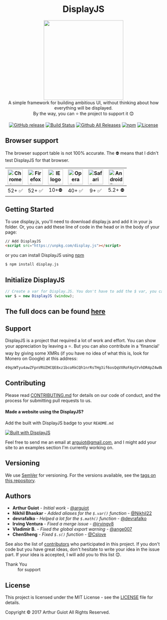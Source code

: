 <h1 align="center">DisplayJS</h1>
<p align="center">
  <img src="https://rawgit.com/arguiot/DisplayJS/master/docs/img/logo.svg" width="256">
<br/>
A simple framework for building ambitious UI, without thinking about how everything will be displayed.
<br/>
By the way, you can ⭐️ the project to support it 😊
</p>

<div align="center">

[![GitHub release](https://img.shields.io/github/release/arguiot/DisplayJS.svg)](https://github.com/arguiot/DisplayJS/releases)
[![Build Status](https://travis-ci.org/arguiot/DisplayJS.svg?branch=master)](https://travis-ci.org/arguiot/DisplayJS)
[![Github All Releases](https://img.shields.io/github/downloads/arguiot/DisplayJS/total.svg)](https://github.com/arguiot/DisplayJS/)
[![npm](https://img.shields.io/npm/dt/display.js.svg)](https://www.npmjs.com/package/display.js)
[![License](https://img.shields.io/github/license/arguiot/DisplayJS.svg)](LICENSE)
</div>

## Browser support
The browser support table is not 100% accurate. The ⛔ means that I didn't test DisplayJS for that browser.

| <img src="https://github.com/alrra/browser-logos/blob/master/src/chrome/chrome_128x128.png?raw=true" width="48px" height="48px" alt="Chrome logo"> | <img src="https://github.com/alrra/browser-logos/blob/master/src/firefox/firefox_128x128.png?raw=true" width="48px" height="48px" alt="Firefox logo"> | <img src="https://github.com/alrra/browser-logos/blob/master/src//archive/internet-explorer_9-11/internet-explorer_9-11_128x128.png?raw=true" width="48px" height="48px" alt="IE logo"> | <img src="https://github.com/alrra/browser-logos/blob/master/src/opera/opera_128x128.png?raw=true" width="48px" height="48px" alt="Opera logo"> | <img src="https://github.com/alrra/browser-logos/blob/master/src/safari/safari_128x128.png?raw=true" width="48px" height="48px" alt="Safari logo"> | <img src="https://raw.githubusercontent.com/alrra/browser-logos/master/src/android/android_128x128.png" width="48px" height="48px" alt="Android Browser Logo" >
|:---:|:---:|:---:|:---:|:---:|:---:|
| 52+ ✅ | 52+ ✅ | 10+⛔ | 40+ ✅ | 9+ ✅ | 5.2+ ⛔
## Getting Started

To use display.js, you'll need to download display.js and add it in your js folder. Or, you can add these line of code in the head or in the body of your page:
```html
// Add DisplayJS
<script src="https://unpkg.com/display.js"></script>
```
or you can install DisplayJS using [npm](https://npmjs.com/package/display.js)
```bash
$ npm install display.js
```

## Initialize DisplayJS

```javascript
// Create a var for Display.JS. You don't have to add the $ var, you can change the name.
var $ = new DisplayJS (window);
```

## The full docs can be found [here](https://github.com/arguiot/DisplayJS/wiki)

## Support
DisplayJS is a project that required a lot of work and effort. You can show your appreciation by leaving a ⭐️. But you can also contribute in a 'financial' way by giving some XMRs (if you have no idea of what this is, look for Monero on Google) at this address:
```bash
49qzWTyu4awZFpnVRUZHCQE8xz1bcoRkCQh1nrRsTHg3if6osQqVXRoFAyGYvhDR4pZ4w8WTKQDykYy5Z2Sj6i9TAj2fiBr
```
## Contributing

Please read [CONTRIBUTING.md](./CONTRIBUTING.md) for details on our code of conduct, and the process for submitting pull requests to us.

#### Made a website using the DisplayJS?

Add the built with DisplayJS badge to your `README.md`

[![Built with DisplayJS](https://img.shields.io/badge/Built%20with-DisplayJS-blue.svg)](https://img.shields.io/badge/Built%20with-DisplayJS-blue.svg)


Feel free to send me an email at [arguiot@gmail.com](mailto:arguiot@gmail.com), and I might add your site to an examples section I'm currently working on.

## Versioning

We use [SemVer](http://semver.org/) for versioning. For the versions available, see the [tags on this repository](https://github.com/arguiot/DisplayJS/tags).

## Authors

- **Arthur Guiot** - *Initial work* - [@arguiot](https://github.com/arguiot)
- **Nikhil Bhaskar** - *Added aliases for the `$.var()` function* - [@Nikhil22](https://github.com/Nikhil22)
- **devrafalko** - *Helped a lot for the `$.math()` function* - [@devrafalko](https://github.com/devrafalko)
- **Irving Ventura** - *Fixed a merge issue* - [@irvingv8](https://github.com/irvingv8)
- **Vladimir B.** - *Fixed the global export warning* - [@ange007](https://github.com/ange007)
- **ChenSheng** - *Fixed `$.s()` function* - [@Cslove](https://github.com/Cslove)

See also the list of [contributors](https://github.com/arguiot/DisplayJS/contributors) who participated in this project. If you don't code but you have great ideas, don't hesitate to write your idea in the issue part. If your idea is accepted, I will add you to this list 😊.
<dl>
  <dt>Thank You</dt>
  <dd>for support</dd>


## License

This project is licensed under the MIT License - see the [LICENSE](LICENSE) file for details.

Copyright &copy; 2017 Arthur Guiot All Rights Reserved.
